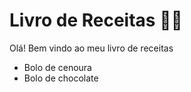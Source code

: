 # Livro de Receitas :woman_cook:

Olá! Bem vindo ao meu livro de receitas

- Bolo de cenoura
- Bolo de chocolate
